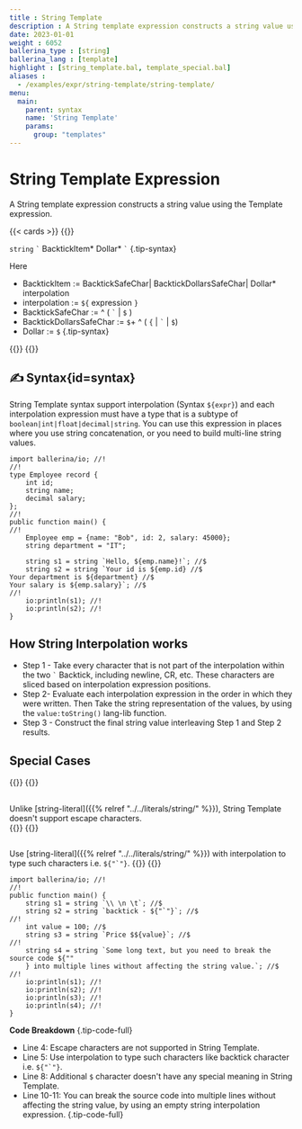 ```yaml
---
title : String Template
description : A String template expression constructs a string value using the Template expression.
date: 2023-01-01
weight : 6052
ballerina_type : [string]
ballerina_lang : [template]
highlight : [string_template.bal, template_special.bal]
aliases :
  - /examples/expr/string-template/string-template/
menu:
  main:
    parent: syntax
    name: 'String Template'
    params:
      group: "templates"
---
```


# String Template Expression

A String template expression constructs a string value using the Template expression.

{{< cards >}}
{{<card header="✍ Syntax" title="String Template">}}

`string` `` ` `` BacktickItem* Dollar* `` ` ``
{.tip-syntax}

Here

* BacktickItem := BacktickSafeChar| BacktickDollarsSafeChar| Dollar* interpolation
* interpolation := `${` expression `}`
* BacktickSafeChar := ^ ( `` ` `` | `$` )
* BacktickDollarsSafeChar :=  `$`+ ^ ( `{` | `` ` ``  | `$`)
* Dollar := `$`
{.tip-syntax}

{{</card>}}
{{</cards>}}

## ✍ Syntax{id=syntax}

String Template syntax support interpolation (Syntax `${expr}`) and each interpolation expression must have a type that is a subtype of `boolean|int|float|decimal|string`. You can use this expression in places where you use string concatenation, or you need to build multi-line string values.   

```ballerina {filename="string_template.bal", lines="14-17" result="output", title="String Template Expression Example" }
import ballerina/io; //!
//!
type Employee record {
    int id;
    string name;
    decimal salary;
};
//!
public function main() {
//!
    Employee emp = {name: "Bob", id: 2, salary: 45000};
    string department = "IT";

    string s1 = string `Hello, ${emp.name}!`; //$
    string s2 = string `Your id is ${emp.id} //$
Your department is ${department} //$
Your salary is ${emp.salary}`; //$
//!
    io:println(s1); //!
    io:println(s2); //!
}
```

## How String Interpolation works

* Step 1 - Take every character that is not part of the interpolation within the two `` ` `` Backtick, including newline, CR, etc. These characters are sliced based on interpolation expression positions. 
* Step 2- Evaluate each interpolation expression in the order in which they were written. Then Take the string representation of the values, by using the `value:toString()` lang-lib function.
* Step 3 - Construct the final string value interleaving Step 1 and Step 2 results.   


## Special Cases

{{<cards>}}
{{<card header="🚫 No Escape Characters">}}
## <i class="bi bi-x-lg text-danger"></i> 

Unlike [string-literal]({{% relref "../../literals/string/" %}}), String Template doesn't support escape characters.  
{{</card>}}
{{<card header="✅Use interpolation to handle special cases">}}

## <i class="bi bi-check-lg text-success"></i>

Use [string-literal]({{% relref "../../literals/string/" %}}) with interpolation to type such characters i.e. ``${"`"}``. 
{{</card>}}
{{</cards>}}

```ballerina {filename="template_special.bal", lines="4 5 8" result="output", title="String Template Special Cases" }
import ballerina/io; //!
//!
public function main() {
    string s1 = string `\\ \n \t`; //$
    string s2 = string `backtick - ${"`"}`; //$
//!
    int value = 100; //$
    string s3 = string `Price $${value}`; //$
//!
    string s4 = string `Some long text, but you need to break the source code ${""
    } into multiple lines without affecting the string value.`; //$
//!
    io:println(s1); //!
    io:println(s2); //!
    io:println(s3); //!
    io:println(s4); //!
}
```

**Code Breakdown**
{.tip-code-full}

* Line 4: Escape characters are not supported in String Template.
* Line 5: Use interpolation to type such characters like backtick character i.e. ``${"`"}``.
* Line 8: Additional `$` character doesn't have any special meaning in String Template.
* Line 10-11: You can break the source code into multiple lines without affecting the string value, by using an empty string interpolation expression. 
{.tip-code-full}
